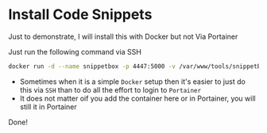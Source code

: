 # Install Code Snippets

Just to demonstrate, I will install this with Docker but not Via Portainer

Just run the following command via SSH

```bash
docker run -d --name snippetbox -p 4447:5000 -v /var/www/tools/snippetBox:/app/data pawelmalak/snippet-box
```

- Sometimes when it is a simple `Docker` setup then it's easier to just do this via `SSH` than to do all the effort to login to `Portainer`
- It does not matter oif you add the container here or in Portainer, you will still it in Portainer

Done!
